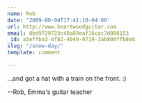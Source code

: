 ```yaml
---
name: Rob
date: '2009-08-04T17:41:10-04:00'
url: http://www.heartwoodguitar.com
email: 0bd9729723c48a89eaf16cac7d008153
_id: a5effba3-8f82-4049-9719-3ab800ffb8ed
slug: "/snow-day/"
template: comment

---
```


...and got a hat with a train on the front.  :)

--Rob, Emma's guitar teacher
